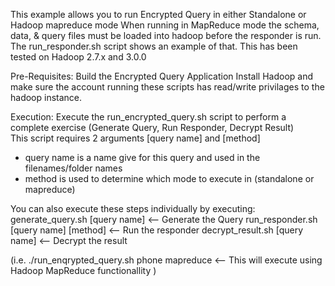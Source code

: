 This example allows you to run Encrypted Query in either Standalone or Hadoop mapreduce mode
When running in MapReduce mode the schema, data, & query files must be loaded into hadoop before
the responder is run.  The run_responder.sh script shows an example of that.
This has been tested on Hadoop 2.7.x and 3.0.0

Pre-Requisites:
Build the Encrypted Query Application 
Install Hadoop and make sure the account running these scripts has read/write privilages to the hadoop instance.

Execution:
Execute the run_encrypted_query.sh script to perform a complete exercise (Generate Query, Run Responder, Decrypt Result)  
This script requires 2 arguments [query name] and [method]
   * query name   is a name give for this query and used in the filenames/folder names
   * method       is used to determine which mode to execute in (standalone or mapreduce)
 
You can also execute these steps individually by executing:
generate_query.sh [query name]              <-- Generate the Query 
run_responder.sh [query name] [method]      <-- Run the responder
decrypt_result.sh [query name]              <-- Decrypt the result

(i.e.   ./run_enqrypted_query.sh phone mapreduce     <-- This will execute using Hadoop MapReduce functionallity )



